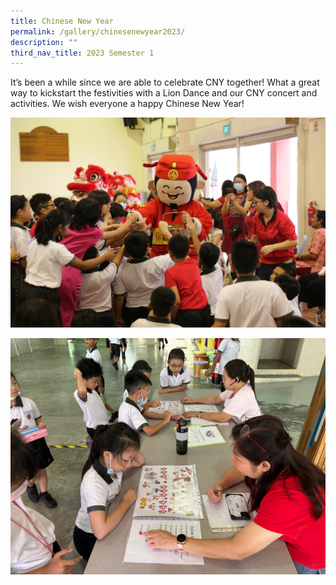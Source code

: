 ```yaml
---
title: Chinese New Year
permalink: /gallery/chinesenewyear2023/
description: ""
third_nav_title: 2023 Semester 1
---
```

It’s been a while since we are able to celebrate CNY together! What a great way to kickstart the festivities with a Lion Dance and our CNY concert and activities. We wish everyone a happy Chinese New Year!



 ![](/images/326498801_557093966333804_1520155906859822726_n.jpg) 
 
 ![](/images/326102835_1223248375246875_2343836223606801259_n.jpg) 


